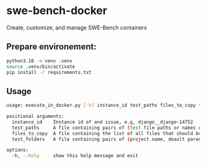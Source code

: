 # swe-bench-docker
Create, customize, and manage SWE-Bench containers


## Prepare environement:

```bash
python3.10 -m venv .venv
source .venv/bin/activate
pip install -r requirements.txt
```

## Usage
```bash
usage: execute_in_docker.py [-h] instance_id test_paths files_to_copy test_folders

positional arguments:
  instance_id    Instance id of and issue, e.g, django__django-14752
  test_paths     A file containing pairs of (test file paths or names on the host machine, paths/names inside the docker)
  files_to_copy  A file containing the list of all files that should be copied from the host machine to the docker container (including generated test files)
  test_folders   A file containing pairs of (project name, deault parent test folder, e.g, 'django /testbed/tests')

options:
  -h, --help     show this help message and exit
```